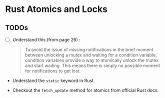 # Rust Atomics and Locks

## TODOs

- [ ] Understand this (from page 26) :
	> To avoid the issue of missing notifications in the brief moment between unlocking a mutex and waiting for a condition variable, condition variables provide a way to atomically unlock the mutex and start waiting. This means there is simply no possible moment for notifications to get lost.

- Understand the `static` keyword in Rust.

- Checkout the `fetch_update` method for atomics from official Rust docs.
